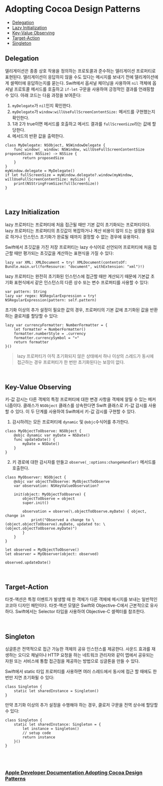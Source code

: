 # Adopting Cocoa Design Patterns


* [Delegation](#delegation)
* [Lazy Initialization](#lazy-initialization)
* [Key-Value Observing](#key-value-observing)
* [Target-Action](#target-action)
* [Singleton](#singleton)

## Delegation
델리게이션은 종종 상호 작용을 정의하는 프로토콜과 준수하는 델리게이션 프로퍼티로 표현된다. 델리게이션이 응답하지 않을 수도 있다는 메시지를 보내기 전에 델리게이션에게 셀렉터에 응답하는지를 묻는다. Swift에서 옵셔널 체이닝을 사용하여 `nil` 객체에 옵셔널 프로토콜 메서드를 호출하고 `if-let` 구문을 사용하여 긍정적인 결과를 언래핑할 수 있다. 아래 코드는 다음 과정을 보여준다:


1. `myDelegate`가 `nil`인지 확인한다.
2. `myDelegate`가 `window:willUseFullScreenContentSize:` 메서드를 구현했는지 확인한다.
3. 1과 2가 true이면 메서드를 호출하고 메서드 결과를 `fullScreenSize`라는 값에 할당한다.
4. 메서드의 반환 값을 출력한다.
```
class MyDelegate: NSObject, NSWindowDelegate {
    func window(_ window: NSWindow, willUseFullScreenContentSize proposedSize: NSSize) -> NSSize {
        return proposedSize
    }
}
myWindow.delegate = MyDelegate()
if let fullScreenSize = myWindow.delegate?.window(myWindow, willUseFullScreenContentSize: mySize) {
    print(NSStringFromSize(fullScreenSize))
}
```


&nbsp;
## Lazy Initialization


lazy 프로퍼티는 프로퍼티에 처음 접근될 때만 기본 값이 초기화되는 프로퍼티이다. lazy 프로퍼티는 프로퍼티의 초깃값이 복잡하거나 계산 비용이 많이 드는 설정을 필요로 하거나 인스턴스 초기화가 완료될 때까지 결정할 수 없는 경우에 유용하다.


Swift에서 초깃값을 가진 저장 프로퍼티는 lazy 수식어로 선언되어 프로퍼티에 처음 접근할 때만 평가되는 초깃값을 계산하는 표현식을 가질 수 있다: 
```
lazy var XML: XMLDocument = try! XMLDocument(contentsOf: Bundle.main.url(forResource: "document", withExtension: "xml")!)
```
lazy 프로퍼티는 완전히 초기화된 인스턴스에 접근할 때만 계산되기 때문에 기본값 초기화 표현식에서 같은 인스턴스의 다른 상수 또는 변수 프로퍼티를 사용할 수 있다:
```
var pattern: String
lazy var regex: NSRegularExpression = try! NSRegularExpression(pattern: self.pattern)
```
초기화 이상의 추가 설정이 필요한 값의 경우, 프로퍼티의 기본 값에 초기화된 값을 반환하는 클로저를 할당할 수 있다:
```
lazy var currencyFormatter: NumberFormatter = {
    let formatter = NumberFormatter()
    formatter.numberStyle = .currency
    formatter.currencySymbol = "¤"
    return formatter
}()
```
> lazy 프로퍼티가 아직 초기화되지 않은 상태에서 하나 이상의 스레드가 동시에 접근하는 경우 프로퍼티가 한 번만 초기화된다는 보장이 없다.


&nbsp;      
## Key-Value Observing
키-값 감시는 다른 객체의 특정 프로퍼티에 대한 변경 사항을 객체에 알릴 수 있는 메커니즘이다. 클래스가 `NSObject` 클래스를 상속한다면 Swift 클래스로 키-값 감시를 사용할 수 있다. 이 두 단계를 사용하여 Swift에서 키-값 감시를 구현할 수 있다.


1. 감시하려는 모든 프로퍼티에 `dynamic` 및 `@objc`수식어를 추가한다.
```
class MyObjectToObserve: NSObject {
    @objc dynamic var myDate = NSDate()
    func updateDate() {
        myDate = NSDate()
    }
}
```
2. 키 경로에 대한 감시자를 만들고 `observe(_:options:changeHandler)` 메서드를 호출한다.
```
class MyObserver: NSObject {
    @objc var objectToObserve: MyObjectToObserve
    var observation: NSKeyValueObservation?
    
    init(object: MyObjectToObserve) {
        objectToObserve = object
        super.init()
        
        observation = observe(\.objectToObserve.myDate) { object, change in
            print("Observed a change to \(object.objectToObserve).myDate, updated to: \(object.objectToObserve.myDate)")
        }
    }
}

let observed = MyObjectToObserve()
let observer = MyObserver(object: observed)

observed.updateDate()
```


&nbsp;     
## Target-Action
타겟-액션은 특정 이벤트가 발생할 때 한 객체가 다른 객체에 메시지를 보내는 일반적인 코코아 디자인 패턴이다. 타겟-액션 모델은 Swift와 Objective-C에서 근본적으로 유사하다. Swift에서는 Selector 타입을 사용하여 Objective-C 셀렉터를 참조한다.



&nbsp;     
## Singleton
싱글톤은 전역적으로 접근 가능한 객체의 공유 인스턴스를 제공한다. 사운드 효과를 재생하는 오디오 채널이나 HTTP 요청을 하는 네트워크 관리자와 같이 앱에서 공유되는 자원 또는 서비스에 통합 접근점을 제공하는 방법으로 싱글톤을 만들 수 있다. 


Swift에서 static 타입 프로퍼티를 사용하면 여러 스레드에서 동시에 접근 할 때에도 한 번만 지연 초기화될 수 있다:
```
class Singleton {
    static let sharedInstance = Singleton()
}
```
만약 초기화 이상의 추가 설정을 수행해야 하는 경우, 클로저 구문을 전역 상수에 할당할 수 있다:
```
class Singleton {
    static let sharedInstance: Singleton = {
        let instance = Singleton()
        // setup code
        return instance
    }()
}
```


&nbsp;      
&nbsp;      
### [Apple Developer Documentation Adopting Cocoa Design Patterns](https://developer.apple.com/library/content/documentation/Swift/Conceptual/BuildingCocoaApps/AdoptingCocoaDesignPatterns.html#//apple_ref/doc/uid/TP40014216-CH7-ID6)
